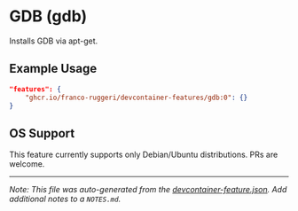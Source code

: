 
# GDB (gdb)

Installs GDB via apt-get.

## Example Usage

```json
"features": {
    "ghcr.io/franco-ruggeri/devcontainer-features/gdb:0": {}
}
```



## OS Support

This feature currently supports only Debian/Ubuntu distributions. PRs are
welcome.


---

_Note: This file was auto-generated from the [devcontainer-feature.json](https://github.com/franco-ruggeri/devcontainer-features/blob/main/src/gdb/devcontainer-feature.json).  Add additional notes to a `NOTES.md`._
